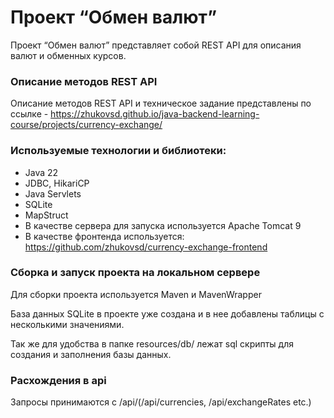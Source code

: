 # Проект “Обмен валют”

Проект “Обмен валют” представляет собой REST API для описания валют и обменных курсов.
### Описание методов REST API
Описание методов REST API и техническое задание представлены по ссылке - https://zhukovsd.github.io/java-backend-learning-course/projects/currency-exchange/

### Используемые технологии и библиотеки:
- Java 22
- JDBC, HikariCP
- Java Servlets
- SQLite
- MapStruct
- В качестве сервера для запуска используется Apache Tomcat 9
- В качестве фронтенда используется: https://github.com/zhukovsd/currency-exchange-frontend

### Сборка и запуск проекта на локальном сервере
Для сборки проекта используется Maven и MavenWrapper

База данных SQLite в проекте уже создана и в нее добавлены таблицы с несколькими значениями.

Так же для удобства в папке resources/db/ лежат sql скрипты для создания и заполнения базы данных.

### Расхождения в api
Запросы принимаются с /api/(/api/currencies, /api/exchangeRates etc.)